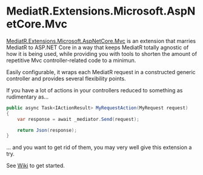 # MediatR.Extensions.Microsoft.AspNetCore.Mvc
[MediatR.Extensions.Microsoft.AspNetCore.Mvc](https://www.nuget.org/packages/MediatR.Extensions.Microsoft.AspNetCore.Mvc) is an extension that marries MediatR to ASP.NET Core in a way that keeps MediatR totally agnostic of how it is being used, while providing you with tools to shorten the amount of repetitive Mvc controller-related code to a minimun.

Easily configurable, it wraps each MediatR request in a constructed generic controller and provides several flexibility points.

If you have a lot of actions in your controllers reduced to something as rudimentary as...

``` csharp
public async Task<IActionResult> MyRequestAction(MyRequest request)
{
    var response = await _mediator.Send(request);

    return Json(response);
}
```

... and you want to get rid of them, you may very well give this extension a try.

See [Wiki](https://github.com/Artem-Romanenia/MediatR.Extensions.Microsoft.AspNetCore.Mvc/wiki) to get started.
